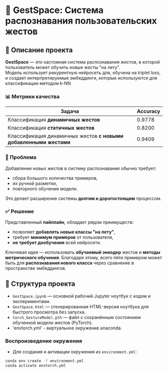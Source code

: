 # 👋 GestSpace: Cистема распознавания пользовательских жестов

## 📌 Описание проекта

**GestSpace** — это кастомная система распознавания жестов, в которой пользователь может обучить новые жесты "на лету".  
Модель использует рекурентную нейросеть для, обучена на triplet loss, и создает интерпретируемые эмбеддинги, которые используются для классификации методом k-NN

### 📊 Метрики качества

| Задача                                                        | Accuracy |
|---------------------------------------------------------------|----------|
| Классификация **динамичных жестов**                           | 0.9778   |
| Классификация **статичных жестов**                            | 0.8200   |
| Классификация динамичных жестов **с новыми добавленными жестами** | 0.9409   |

### 🧩 Проблема

Добавление новых жестов в систему распознавания обычно требует:
- сбора большого количества примеров,
- их ручной разметки,
- повторного обучения модели.

Это делает расширение системы **долгим и дорогостоящим** процессом.

### ✅ Решение

Представленный **пайплайн**, обладает рядом преимуществ:
- позволяет **добавлять новые классы "на лету"**,
- требует **минимум примеров** от пользователя,
- **не требует дообучения** всей нейросети.

Ключевая идея — использовать **обучаемый энкодер** жестов и **методы метрического обучения**. Благодаря этому, всего пяти примером может быть  для **распознавания нового класса** через сравнение в пространстве эмбеддингов.

## 📁 Структура проекта

- `GestSpace.ipynb` — основной рабочий Jupyter ноутбук с кодом и экспериментами.
- `GestSpace.html` — сгенерированная HTML-версия ноутбука для быстрого просмотра без запуска.
- `torch_GestureModel.pth` — файл с сохранённым состоянием обученной модели жестов (PyTorch).
- 'envtorch.yml' - виртуальное окружение anaconda.

### Воспроизведение окружения

- Для создания и активации окружения из `environment.yml`:

```bash
conda env create -f environment.yml
conda activate envtorch.yml
